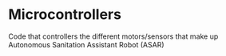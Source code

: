 # Microcontrollers
Code that controllers the different motors/sensors that make up Autonomous Sanitation Assistant Robot (ASAR)
